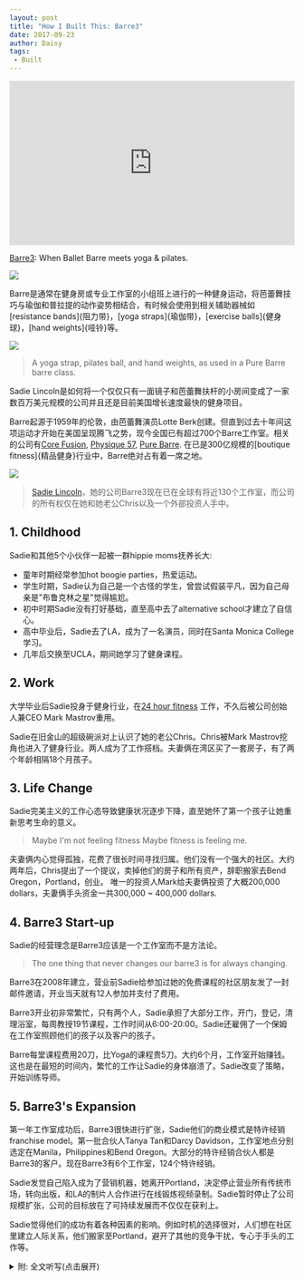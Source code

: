 ```yaml
---
layout: post
title: "How I Built This: Barre3"
date: 2017-09-23
author: Daisy
tags:
 - Built
---
```


<iframe src="https://www.npr.org/player/embed/549459732/549579955" width="100%" height="290" frameborder="0" scrolling="no" title="NPR embedded audio player"></iframe>

[Barre3](http://barre3.com): When Ballet Barre meets yoga & pilates.

![](https://upload.wikimedia.org/wikipedia/commons/6/61/Barre_class_5.jpg)

Barre是通常在健身房或专业工作室的小组班上进行的一种健身运动，将芭蕾舞技巧与瑜伽和普拉提的动作姿势相结合，有时候会使用到相关辅助器械如[resistance bands]{阻力带}，[yoga straps]{瑜伽带}，[exercise balls]{健身球}，[hand weights]{哑铃}等。

![](https://upload.wikimedia.org/wikipedia/commons/thumb/9/93/Barre_equipment.jpeg/600px-Barre_equipment.jpeg)

> A yoga strap, pilates ball, and hand weights, as used in a Pure Barre barre class.

Sadie Lincoln是如何将一个仅仅只有一面镜子和芭蕾舞扶杆的小房间变成了一家数百万美元规模的公司并且还是目前美国增长速度最快的健身项目。

Barre起源于1959年的伦敦，由芭蕾舞演员Lotte Berk创建。但直到过去十年间这项运动才开始在美国呈现腾飞之势，现今全国已有超过700个Barre工作室。相关的公司有[Core Fusion](http://www.corefusion.net.au), [Physique 57](https://physique57.com), [Pure Barre](http://purebarre.com). 在已是300亿规模的[boutique fitness]{精品健身}行业中，Barre绝对占有着一席之地。

![](https://barre3.com/assets/about/about-sadie_desktop-ce3433624ad0a1b55e200324256f0bcab775b964555830e5d39c0ad81bb1625c.jpg)

> [Sadie Lincoln](https://barre3.com/sadie)，她的公司Barre3现在已在全球有将近130个工作室，而公司的所有权仅在她和她老公Chris以及一个外部投资人手中。

## 1. Childhood

Sadie和其他5个小伙伴一起被一群hippie moms抚养长大:

 - 童年时期经常参加hot boogie parties，热爱运动。
 - 学生时期，Sadie认为自己是一个古怪的学生，曾尝试假装平凡，因为自己母亲是"布鲁克林之星"觉得尴尬。
 - 初中时期Sadie没有打好基础，直至高中去了alternative school才建立了自信心。
 - 高中毕业后，Sadie去了LA，成为了一名演员，同时在Santa Monica College学习。
 - 几年后交换至UCLA，期间她学习了健身课程。

## 2. Work

大学毕业后Sadie投身于健身行业，在[24 hour fitness](https://www.24hourfitness.com) 工作，不久后被公司创始人兼CEO Mark Mastrov重用。

Sadie在旧金山的超级碗派对上认识了她的老公Chris。Chris被Mark Mastrov挖角也进入了健身行业。两人成为了工作搭档。夫妻俩在湾区买了一套房子，有了两个年龄相隔18个月孩子。

## 3. Life Change 

Sadie完美主义的工作心态导致健康状况逐步下降，直至她怀了第一个孩子让她重新思考生命的意义。

> Maybe I'm not feeling fitness Maybe fitness is feeling me.

夫妻俩内心觉得孤独，花费了很长时间寻找归属。他们没有一个强大的社区。大约两年后，Chris提出了一个提议，卖掉他们的房子和所有资产，辞职搬家去Bend Oregon，Portland，创业。 唯一的投资人Mark给夫妻俩投资了大概200,000 dollars，夫妻俩手头资金一共300,000 ~ 400,000 dollars.

## 4. Barre3 Start-up

Sadie的经营理念是Barre3应该是一个工作室而不是方法论。

> The one thing that never changes our barre3 is for always changing.

Barre3在2008年建立，营业前Sadie给参加过她的免费课程的社区朋友发了一封邮件邀请，开业当天就有12人参加并支付了费用。

Barre3开业初非常繁忙，只有两个人，Sadie承担了大部分工作，开门，登记，清理浴室，每周教授19节课程，工作时间从6:00-20:00。Sadie还雇佣了一个保姆在工作室照顾他们的孩子以及客户的孩子。

Barre每堂课程费用20刀，比Yoga的课程贵5刀。大约6个月，工作室开始赚钱。这也是在最短的时间内，繁忙的工作让Sadie的身体崩溃了。Sadie改变了策略，开始训练导师。

## 5. Barre3's Expansion

第一年工作室成功后，Barre3很快进行扩张，Sadie他们的商业模式是特许经销franchise model。第一批合伙人Tanya Tan和Darcy Davidson，工作室地点分别选定在Manila，Philippines和Bend Oregon。大部分的特许经销合伙人都是Barre3的客户。现在Barre3有6个工作室，124个特许经销。

Sadie发觉自己陷入成为了营销机器，她离开Portland，决定停止营业所有传统市场，转向出版，和LA的制片人合作进行在线锻炼视频录制。Sadie暂时停止了公司规模扩张，公司的目标放在了可持续发展而不仅仅在获利上。

Sadie觉得他们的成功有着各种因素的影响。例如时机的选择很对，人们想在社区里建立人际关系，他们搬家至Portland，避开了其他的竞争干扰，专心于手头的工作等。

<details markdown="1"><summary> 附: 全文听写(点击展开)</summary>
One evening we put kids to bed in the living room. Chris came up to me and he pulled the spreadsheet out of his pocket 
and he said I've hold this in my pocket for couple weeks. He opened it up, a new wishes spreadsheet, a model of how we could sell our home， all our possessions and drop out and not work for a year -- that is the start to built what we built.

How Sadie Lincoln turned the room with mirrors and ballet barre into a multi million dollar company that's now one of the fastest growing fitness programs in the US.

If you take a little bit of pilates &yoga through some ballet into the makes, you get barre

"when ballet barre meets yoga &pilates"

It's actually been around since 1959 when a former ballerina named Lotte Berk invent whole concept in London but it didn't really begin to take off in the US until this past decade.
And today there are over 700 barre studios around the country. Companies like core fusion, physique 57, pure barre. People who go to barre classes are overwhelmingly women, most of them are just going for the exercises, they actually connected to the culture around whole barre movement. it's  about building confidence and "steam", but it's also big business. The whole "" fitness sector which barre is definitely a part of  is now a 30 billion industry. And one of the best known fitness barre Sadie Lincoln, her company barre3 now has about 130 locations all around the world. And company is still privately owned by Sadie and her husband Chris and just one outside investor.
All of this made them rich & celebrity fitness grew.

Sadie's mum and her four best friend drop-out 
They were living in California, yet they found each other They are kind of Gypsy like they are travelling around together. They ended up in Desino Mexico and each of them ended up have a child. The dads are sweat. They basically raised their kids "clubdively" 

It was a time of exploration. It's a time for them to go in work, look inside, live close to nature, create and discover a new way of living. 
There are 6 kids all together.  
Was fitness part of your early childhood?
We used to do "what we hot boogie" parties put on a red record and boogie. Dance on butts off "...Beatles" Loving moving
How did your mom "" me?
First of all, we're often on footsteps. Once they got secure, they created their own business. They created a newspaper called "what's happening", weekly publication.
Did you sometimes feel like a weird kid/different kid? Yes. I tried to play normal.  
Were you embarrassed?  My mom was Brooklyn star. They were cool, smoking weed before it's legal. 
I was a horrible student in high school. I went to alternative school. I did a great deal of confidence there. We did pottery, dance, music, but I didn't learn the basics. middle school  didn't have the foundation nor interest. I just can survive on having fun.
After high school. Sadie took off to LA. She become an actor, in the meantime she takes classes in Santa Monica College. A couple years end she transfer to UCLA.
During that time she really into fitness classes. 
After college Sadie decide to look for work in the fitness industry.
I landed a job in company 24 hours fitness and she wanted to move to San Francisco.
She was hired to run all of the group "backsize" for 25 gyms.   They were acquiring gyms at a rapid pay. We had around 50 gyms  I ended up "" for 11 years  when I left we had 430 locations.  
A massive explosive gross. 
Around 1~2 years she ended up reporting directly to CEO Mark Mastrov.
Everything from sells to brand strategy which is her favorite.
She traveled all over the world, Asia, Spain, Italy. Besides 24 fitness she became partner of gyms in Russia.

She met her husband Chris in San Francisco at super bowl party.
He worked at a startup 'surfer' company.  
Chris had couple launches with Mark, Mark pulled Chris into the  loop as well. 
Mark put us on projects together, It was a wonderful testing ground as business partner how we work together.
We bought a house in bay area. We had two children back to back  18 month apart. 
Any crisis?  Make a big life change？
The first crisis for me I think happen before I was pregnant with my first child. I have a booming business, my career is booming. I was making a great salary. We are buying a house all that good staff.
My own health was declining. I didn't feel good.
I just been 'emerge' in fitness industry  wasn't working in my own body.I was really uncomfortable of my skin. I didn't feel alive inside. I was working out very hard every day, counting how many calories I was eating/ expanding. Scientific calories in/out.
What changed? The alternate opportunities to realize ""
inside your body   baby  connected and happy   
what health really was? following someone else formula
I started do yoga at home. Maybe I'm not feeling fitness Maybe fitness is feeling me. I'm probably not alone.
We were lonely, really lonely as a couple
We were having a hard time finding belongings. We didn't have strong community.
-----以下未经修改---
Just you and me     he was having a bad time relating to business as he was managing the studios  managing 24hours fitness  I remember this moment  walking into the room and he was on speak phone   manager was working with coaching him   they were on an unconference call   
we feel empty 
maybe 2 years  he come up with all kinds of different business plans from plant watering business to pizza nail studios  backdrop  he had a good job  I think things moving along very well 
one evening we put the kids bed  we were in living room  Chris came up to me  A model how we could sell our home all our possessions and move to "" and drop out and not work for a year
outrageous idea  one of the hottest things he's ever done
every single penny into a dream job that might fail but we don't care
try to build a life for ourselves that will feel free
that was the start to building what we built with barre 3
with the money you move to Oregon?
we ended up deciding on Portland 
how much cash did you guys has to live on?
we went down one car  we parked all our belongings in the car 
and moving van we moved our two kids and a cat to Portland Oregon rent a small little house 
how much did you put towards this business idea?
only investment is Mark  he gives us a small investment  under 200000 dollars  the house we probably has 300000~400000   life savings  that was the cushion 
pull much of that into this business idea
what was the concept?
I became enamored with studio culture and going to yoga studios going to barre studios   in late 90s early 2000 barre was really igniting in New York and San Fransisco
barre? barre back then was based of Lotte Berk Method which she was a dancer  basic ballet barre  her first instructors start the first barre studios Core Fusion, Physique 57, The Bar Method
take these classes   I was treat by them 
for one thing they were reminded me of sort of an contemporary 'jazz sized' to be honest
and then using the ballet barre as a prog just has this instinct grace and art and 'inheritage' really attractive to me
when you decided to open a barre studio   competitors outside  
different  by try customers by doing this
we move to Portland     there was no barre around us
I loved using ballet barre "" pilates & small movements & music 
I want to create a studio that instead of being something  being  an answer  being a methodology   Sadie Lincoln's method or Barre 3 method  just want to be an exercise experience 
from the very beginning  "" menu
the very first sentence is 
the one thing that never changes our barre3 is for always changing.   at the very beginning of class every instructors will start by saying 
welcome to barre3, I gave you 4 permission to do something different "than I say"
your only job is to listen not to me but yourself 
I'm your guide, we're going to turn the music on and to show you how you lend your body and want you to make it your own.
just as an idea introduce people  when you passed by the studio and you saw the thing barre3  a lot of people  men would say "what is this barre?" "what is this thing?" the first thought
I had a tag line at the beginning "when ballet barre meets yoga and pilates"
how did you come up with the routine ? did you spend like weeks and months kind of writing it down or ?
20 years all different concepts  I started to piece together
the concepts that balance the body  so I really focus on working  apposing muscle groups and every exercise  
If I work the "" equally with the ""
I had this whole system.
when you open your doors it is August 2008? Y
Was it right away with it like a hit to people?  people like to come in? or curiosity
Before I even open our studio I taught free classes upstairs 
the day we finally got the permit to open the doors
I send an email to the community that was coming to my free classes 
I said hey I got my certificate of "", I'm going to teach class tonight 
I thought maybe a couple of people will show up  my friends  
12 people showed and paid that night  send out email to 45
this is gona work
hire a babysitter to be at the studio, so their kids and their clients' kids can also come to the studio.
busy mom of two kids   we want to have a community  we want to plays when we can attract people that were inspirational, thoughtful, connected, exciting to be around 
It was just two of us at the beginning. 
one of my girlfriends who would move to the bay area, she taught one or two classes in the evening.
but I check everybody in, open the door, check everybody in   clean the bathroom, taught 19 classes, 6am to 8pm. I was there 
I knew every single client 
Mary Ellen, she was the first person to sign the membership.
how much did you have to pay the class   20 dollars 
was it cheap?  around 5 dollars more than yoga 
how much runway did you have before this had actually start making a profit? I think our return was maybe 6 months also.
pretty quick return   starting with 19 classes a week 10~12people 
you must be stress out？ Yeah
teaching 19 classes a week is not healthy It is not balance.
the shortest story is my body broke. 
my mom says honey, you're embodying your business
because I was walking around like a 90-year old women with my back slipover
"this isn't good" that was a moment I was training instructors at the time I did have some relief  but I learned that to be healthy it really is OK to pause, to not move, to not achieve, to not to have an outlook expression of what exercise means.
you still manage to open up a second location pretty fast right?
the first year we are open we put up a tab on our website that's grow with us   we got instant interest 
what that mean, like start your own barre 3?
we knew we had / we grew up an industry we knew how to run multi operations  so going into barre 3 we thought let's open maybe open twenty of this in the specific northwest
our model should be franchise?
we have this unique knowledge with "" industries
so instead of raising money to open our own  let's look into this franchise model  which is really ultimately about 'empowering' someone else 
to invest in this idea that we have our wisdom and open up their own business 
so instead of going to venture capitalized   banks or what ever 
you didn't have to / want to be beholding to institutional money
instead I was really excited about the idea of being beholding  into other people just like me    who had a dream want to open their own business   and be able to make their own 
where was the second location?
our first two partners design were the Philippines and Manila and Bend Oregon 
so you franchised immediately to manila 
this women came  her name is Tanya Tan   she was in the states and discovered us  and her family is very 'entrepreneur ial '
they have a family business and their children each have different business models  and she is the youngest '' children  she chose barre 3
because you and Chris had this experience at 24hours fitness 
franchising   you know how to "instruct' it 
we were bullish that way  exciting  adventure  we knew we could do it internationally with the right partner
and then Darcy in Bend was close enough  and she was coming to class  really a part of our tribe  shortly after that was 'carry' who opened ''  20 minutes away  so most of our franchise partners were our clients    so they came to barre3, loved barre3, knew barre3, when owner operated it 
unlike some franchisees   our franchisees own and operate 
live and breath a product    teach and manage and be the face of it   we had Jerry Murrell on the shows, the founder five guys  which is like what's the fastest growing very different business from yours--burgers and fries
he was supposed to it like all his son part of five guys  they were like "Dad, let's do this." and he really didn't want to do because to him like the burgers    they were serving fries   it was great  it keep controlling the quality   completely 'oppose' the idea  he feels differently today 
were you nervous about handing over your concepts to somebody like screw it up? 
no  I really do believe in people    our product isn't a burger  it's a person  it's someone teaching a class and I cannot pretend be able to control that   because I can't control other people nor do I want to 
It's a creative person  you spend a years on honing  there's no way that you just hand it over and say go run with it  you had get there mentally I have to assume
It's person by person   we would meet with these people and see if there is a deep connection    I believed in our training program I believe in my ability  eduction  I love training and developing people 
bring to fitness this idea    teaching and true teacher 
teachers who really brought something out of me   
they had the answers  they spark something inside of me that made me realize I have the answers  and I love doing that with body /movement  I love showing people that you can first of all run your own studio and you can do it your own way 
here is our blue print   but you now get to go  and put your own finger print on it   because I do not want you to copy  this is not the Sadie Lincoln Method   entire grow-up company  and your true power   all of my owners is they connected with them   just like we were 'raised'   not the word "chain"  we are family of owners    
problems？  emotional   it's scary and emotional  those first partners took a big risk
when you franchise   you can't fire someone   you're in a partnership    it's for the long term   me and Chris our job is always keep that values up   so they see that importance being connected to something bigger   and you know that's really will drives me on beholding to all of these partners 
you're the CEO of the company? Y
How many locations do you guys on?
we own 6 locations and then we have 124 franchise
as you guys were just expanding /exploding growth   is this crazy?
right in the middle  I kinda of lost myself in it 
we were booming   we are getting a great price 
being a fitness celebrity in a way 
fell into marketing machine   leave Portland decide shut out all our traditional marketing 
I was in publications    working with producers in LA
everybody was telling me this way of speaking about fitness 
this is the ways about what you doing 
face of it  videos     you didn't want to embrace that? I did want because the idea of growing and serving the company that way was really exciting to me  and be able to get that kind of attention and to feel our business were super exciting 
that really helps
it went against my 'intuition' about not being 'a'
and I don't want to feed the messages that already so loud "loud and clear everywhere "
if you workout, you do these things you're gonna look like this 
I was getting trained by producers     get hair make up 
we have online workouts 
I hired a make-up person   be more self conscious about what I were on camera   I started to speak in different language 
under the videos  people who were commenting me  they were checking me    my clients  the people who are part of my movement were checking me at the door  
in terms of growing bigger   we've paused franchising for now 
being steel and comfortable     check in and see things 
if you look at a company as a person, we've decided to be steel.
what was the reason?    
could cashed out like majorly
feel like I want to be a bit of rabble, so I am seeking right now other CEOs, other founders ...
protect what I have    make a giant 
want to show the business community that you could do it that way
the value of not growing /selling 
companies are not profitable but they are sustainable 
breaking even every year
able them to hire more than a thousand people  lot's of companies focus on profit   not sustainability  just creating jobs for people 
you can do a 30 days extreme program with your body 
you know exercise every single day is nothing right 
drink tons of water  get 10 hours sleep every single day  leave lots of weights and get tremendous results  that's like exciting   
tremendously changing your body 
is that sustainable to exercise every single day until to be that '' not for most people 
it's a short term outcome and that is the story we sold over and over again with fitness
sustainability model of body   exercise 10 minutes a day being in touch with the food you're eating   that is ok to drink a glass of wine  the relationship is just as healthy as exercise  developing a long term relationship with exercise   sustainable actually going to benefit your posture you live longer ...
partner?
I can imagine a way of not working with Chris 
we talked about our business a lot 
how much of what happened to you guys  do a lot ? skill? ability?
timing is great for us   people want connection in community 
teacher   moving to Portland is just the right moment --focus

</details>
